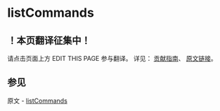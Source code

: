 # listCommands

## ！本页翻译征集中！

请点击页面上方 EDIT THIS PAGE 参与翻译。
详见：
[贡献指南]( https://github.com/JinMuInfo/MongoDB-Manual-zh/blob/master/CONTRIBUTING.md )、
[原文链接](  https://docs.mongodb.com/manual/reference/command/listCommands/  )。

## 参见

原文 - [listCommands]( https://docs.mongodb.com/manual/reference/command/listCommands/ )

